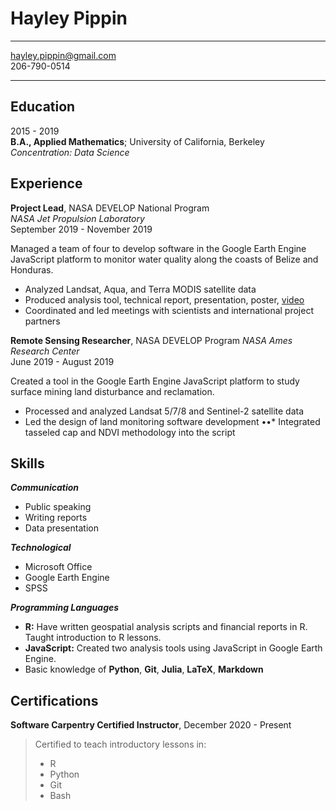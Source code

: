 Hayley Pippin
=============
  
---  
hayley.pippin@gmail.com  
206-790-0514

---


Education
---------

2015 - 2019  
**B.A., Applied Mathematics**; University of California, Berkeley  
*Concentration: Data Science*

Experience
----------

**Project Lead**, NASA DEVELOP National Program  
*NASA Jet Propulsion Laboratory*  
September 2019 - November 2019

Managed a team of four to develop software in the Google Earth Engine JavaScript platform 
to monitor water quality along the coasts of Belize and Honduras.  
* Analyzed Landsat, Aqua, and Terra MODIS satellite data
* Produced analysis tool, technical report, presentation, poster, [video](https://www.youtube.com/watch?v=2Z5TWgxwefU)
* Coordinated and led meetings with scientists and international project partners

**Remote Sensing Researcher**, NASA DEVELOP Program
*NASA Ames Research Center*  
June 2019 - August 2019

Created a tool in the Google Earth Engine JavaScript platform to study surface mining land disturbance and reclamation.
* Processed and analyzed Landsat 5/7/8 and Sentinel-2 satellite data
* Led the design of land monitoring software development
••* Integrated tasseled cap and NDVI methodology into the script

Skills
------

**_Communication_**
* Public speaking
* Writing reports
* Data presentation

**_Technological_**
* Microsoft Office
* Google Earth Engine
* SPSS

**_Programming Languages_**
* **R:** Have written geospatial analysis scripts and financial reports in R. 
Taught introduction to R lessons.
* **JavaScript:** Created two analysis tools using JavaScript in Google Earth Engine.
* Basic knowledge of **Python**, **Git**, **Julia**, **LaTeX**, **Markdown**

Certifications
--------------
**Software Carpentry Certified Instructor**, December 2020 - Present  
> Certified to teach introductory lessons in:
> * R
> * Python
> * Git
> * Bash
